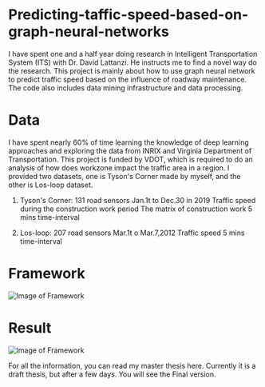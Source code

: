 # Predicting-taffic-speed-based-on-graph-neural-networks

I have spent one and a half year doing research in Intelligent Transportation System (ITS) with Dr. David Lattanzi. He instructs me to find a novel way do the research. 
This project is mainly about how to use graph neural network to predict traffic speed based on the influence of roadway maintenance. The code also includes data mining infrastructure and data processing.

# Data

I have spent nearly 60% of time learning the knowledge of deep learning approaches and exploring the data from INRIX and Virginia Department of Transportation. This project is funded by VDOT, which is required to do an analysis of how does workzone impact the traffic area in a region.
I provided two datasets, one is Tyson's Corner made by myself, and the other is Los-loop dataset.
  1. Tyson's Corner:
    131 road sensors
    Jan.1t to Dec.30 in 2019
    Traffic speed during the construction work period
    The matrix of construction work
    5 mins time-interval
    
  2. Los-loop:
    207 road sensors
    Mar.1t o Mar.7,2012
    Traffic speed
    5 mins time-interval
 
# Framework

![Image of Framework](https://github.com/yuanjielu96/Predicting-taffic-speed-based-on-graph-neural-networks/blob/main/picture/framework.png)

# Result

![Image of Framework](https://github.com/yuanjielu96/Predicting-taffic-speed-based-on-graph-neural-networks/blob/main/picture/framework.png)

For all the information, you can read my master thesis here. Currently it is a draft thesis, but after a few days. You will see the Final version.



